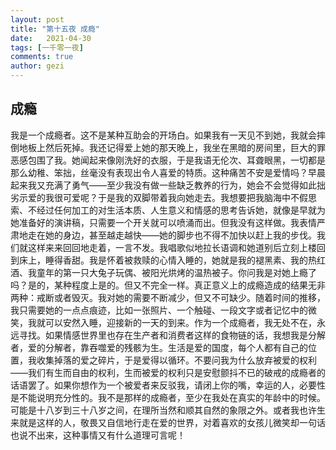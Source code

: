 ```yaml
---
layout: post
title: "第十五夜 成瘾"
date:   2021-04-30
tags: [一千零一夜]
comments: true
author: gezi
---
```


<!-- more -->

## 成瘾

我是一个成瘾者。这不是某种互助会的开场白。如果我有一天见不到她，我就会摔倒地板上然后死掉。我还记得爱上她的那天晚上，我坐在黑暗的房间里，巨大的罪恶感包围了我。她闻起来像刚洗好的衣服，于是我语无伦次、耳聋眼黑，一切都是那么幼稚、笨拙，丝毫没有表现出令人喜爱的特质。这种痛苦不安是爱情吗？早晨起来我又充满了勇气——至少我没有做一些缺乏教养的行为，她会不会觉得如此拙劣示爱的我很可爱呢？于是我的双脚带着我向她走去。我想要把我脑海中不假思索、不经过任何加工的对生活本质、人生意义和情感的思考告诉她，就像是早就为她准备好的演讲稿，只需要一个开关就可以喷涌而出。但我没有这样做。我表情严肃地走在她的身边，甚至越走越快——她的脚步也不得不加快以赶上我的步伐。我们就这样来来回回地走着，一言不发。我唱歌似地拉长语调和她道别后立刻上楼回到床上，睡得香甜。我是怀着被救赎的心情入睡的，她就是我的褪黑素、我的热红酒、我童年的第一只大兔子玩偶、被阳光烘烤的温热被子。你问我是对她上瘾了吗？是的，某种程度上是的。但又不完全一样。真正意义上的成瘾造成的结果无非两种：戒断或者毁灭。我对她的需要不断减少，但又不可缺少。随着时间的推移，我只需要她的一点点痕迹，比如一张照片、一个触碰、一段文字或者记忆中的微笑，我就可以安然入睡，迎接新的一天的到来。作为一个成瘾者，我无处不在，永远寻找。如果情感世界里也存在生产者和消费者这样的食物链的话，我想我是分解者，爱的分解者，靠吞噬爱的残骸为生。生活是爱的国度，每个人都有自己的位置，我收集掉落的爱之碎片，于是爱得以循环。不要问我为什么放弃被爱的权利——我们有生而自由的权利，生而被爱的权利只是安慰颤抖不已的破戒的成瘾者的话语罢了。如果你想作为一个被爱者来反驳我，请闭上你的嘴，幸运的人，必要性是不能说明充分性的。我不是那样的成瘾者，至少在我处在真实的年龄中的时候。可能是十八岁到三十八岁之间，在理所当然和顺其自然的象限之外。或者我也许生来就是这样的人，敬畏又自信地行走在爱的世界，对着喜欢的女孩儿微笑却一句话也说不出来，这种事情又有什么道理可言呢！
